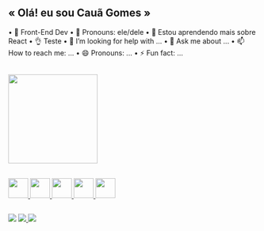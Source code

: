 ## « Olá! eu sou Cauã Gomes »

• 👾 Front-End Dev
• 🤠 Pronouns: ele/dele
• 🌱 Estou aprendendo mais sobre React
• 👌 Teste
• 🤔 I’m looking for help with ...
• 💬 Ask me about ...
• 📫 How to reach me: ...
• 😄 Pronouns: ...
• ⚡ Fun fact: ...

##

<div>
  <a href="hhtps://beacons.ai/caua-gomes">
    <img align="center" height="180" src="https://github-readme-stats.vercel.app/api?username=caua-gomes&show_icons=true&theme=midnight-purple&include_all_commits=true&count_private=true"/>
</div>

##

<div height="100">  
  <img height="40" src="https://cdn.jsdelivr.net/gh/devicons/devicon/icons/html5/html5-original.svg" />
  <img height="40" src="https://cdn.jsdelivr.net/gh/devicons/devicon/icons/css3/css3-original.svg" />
  <img height="40" src="https://cdn.jsdelivr.net/gh/devicons/devicon/icons/javascript/javascript-original.svg" />
  <img height="40" src="https://cdn.jsdelivr.net/gh/devicons/devicon/icons/bootstrap/bootstrap-original.svg" />
  <img height="40" src="https://cdn.jsdelivr.net/gh/devicons/devicon/icons/react/react-original.svg" />
</div>

##

<div> 
  <a href="https://instagram.com/kxkah" target="_blank"><img src="https://img.shields.io/badge/-Instagram-%23E4405F?style=for-the-badge&logo=instagram&logoColor=white" target="_blank"></a>
  <a href = "mailto:csanogs@gmail.com"><img src="https://img.shields.io/badge/-Gmail-%23333?style=for-the-badge&logo=gmail&logoColor=white" target="_blank">
  </a>
  <a href="https://www.linkedin.com/in/caua-gomes" target="_blank"><img src="https://img.shields.io/badge/-LinkedIn-%230077B5?style=for-the-badge&logo=linkedin&logoColor=white"       target="_blank">
  </a> 
</div>

##




